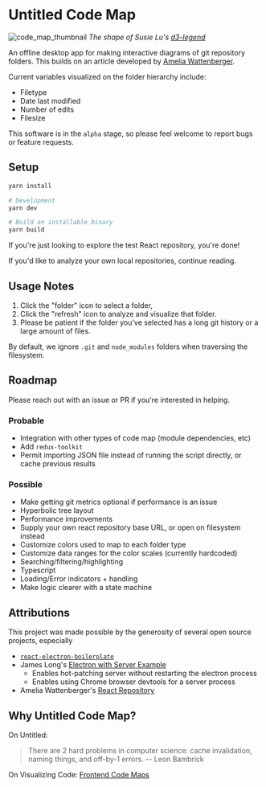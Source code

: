 # Untitled Code Map

![code_map_thumbnail](https://p-qKFgO2.t2.n0.cdn.getcloudapp.com/items/p9uzBQJR/Image+2019-11-08+at+9.37.44+PM.png?v=dc9e10e6760f32e41bb2f3b7ec22d4f9)
_The shape of Susie Lu's [d3-legend](https://d3-legend.susielu.com/)_

An offline desktop app for making interactive diagrams of git repository folders. This builds on an article developed by [Amelia Wattenberger](https://wattenberger.com/).

Current variables visualized on the folder hierarchy include:

- Filetype
- Date last modified
- Number of edits
- Filesize

This software is in the `alpha` stage, so please feel welcome to report bugs or feature requests.

## Setup

```bash
yarn install

# Development
yarn dev

# Build an installable binary
yarn build
```

If you're just looking to explore the test React repository, you're done!

If you'd like to analyze your own local repositories, continue reading.

## Usage Notes

1. Click the "folder" icon to select a folder,
2. Click the "refresh" icon to analyze and visualize that folder.
3. Please be patient if the folder you've selected has a long git history or a large amount of files.

By default, we ignore `.git` and `node_modules` folders when traversing the filesystem.

## Roadmap

Please reach out with an issue or PR if you're interested in helping.

### Probable

- Integration with other types of code map (module dependencies, etc)
- Add `redux-toolkit`
- Permit importing JSON file instead of running the script directly, or cache previous results

### Possible

- Make getting git metrics optional if performance is an issue
- Hyperbolic tree layout
- Performance improvements
- Supply your own react repository base URL, or open on filesystem instead
- Customize colors used to map to each folder type
- Customize data ranges for the color scales (currently hardcoded)
- Searching/filtering/highlighting
- Typescript
- Loading/Error indicators + handling
- Make logic clearer with a state machine

## Attributions

This project was made possible by the generosity of several open source projects, especially

- [`react-electron-boilerplate`](https://github.com/electron-react-boilerplate)
- James Long's [Electron with Server Example](https://github.com/jlongster/electron-with-server-example)
  - Enables hot-patching server without restarting the electron process
  - Enables using Chrome browser devtools for a server process
- Amelia Wattenberger's [React Repository](https://github.com/Wattenberger/Wattenberger-2019/tree/master/src/components/Articles/ReactRepo)

## Why Untitled Code Map?

On Untitled:

> There are 2 hard problems in computer science: cache invalidation, naming things, and off-by-1 errors. -- Leon Bambrick

On Visualizing Code: [Frontend Code Maps](https://github.com/hydrosquall/code-maps-frontend)
